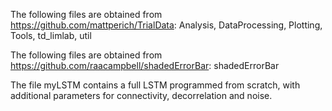 The following files are obtained from https://github.com/mattperich/TrialData: Analysis, DataProcessing, Plotting, Tools, td_limlab, util

The following files are obtained from https://github.com/raacampbell/shadedErrorBar: shadedErrorBar

The file myLSTM contains a full LSTM programmed from scratch, with additional parameters for connectivity, decorrelation and noise.
